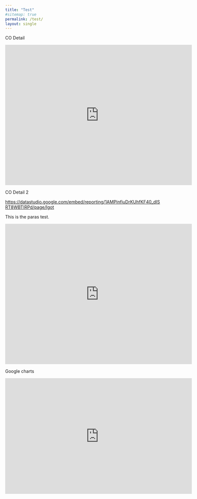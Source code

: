 ```yaml
---
title: "Test"
#sitemap: true
permalink: /test/
layout: single
---
```


CO Detail

<iframe width="600" height="450" src="https://datastudio.google.com/embed/reporting/1AMPinfiuDrKUhfKF40_dISRT8WBTIRPd/page/Igot" frameborder="0" style="border:0" allowfullscreen></iframe>

CO Detail 2

https://datastudio.google.com/embed/reporting/1AMPinfiuDrKUhfKF40_dISRT8WBTIRPd/page/Igot

This is the paras test.

<iframe width="600" height="450" src="https://datastudio.google.com/embed/reporting/1aG4CycwslR5v9xewjJSKq9-3k7GhNBJM/page/vYxq" frameborder="0" style="border:0" allowfullscreen></iframe>


Google charts

<iframe width="600" height="371" seamless frameborder="0" scrolling="no" src="https://docs.google.com/spreadsheets/d/e/2PACX-1vRfkphSxRG58SR1FNdW55jHiFpSkpIkEsdwjk3_2ON_9JP1mI_QSvnJaxn5SoOYWIQbruxMZF9RE_Bs/pubchart?oid=288844311&amp;format=image"></iframe>
